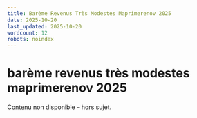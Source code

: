 ```yaml
---
title: Barème Revenus Très Modestes Maprimerenov 2025
date: 2025-10-20
last_updated: 2025-10-20
wordcount: 12
robots: noindex
---
```


# barème revenus très modestes maprimerenov 2025

Contenu non disponible – hors sujet.